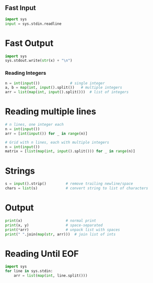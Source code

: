 ## Fast Input

```python
import sys
input = sys.stdin.readline
```
# Fast Output
```python
import sys
sys.stdout.write(str(x) + "\n")
```
### Reading Integers
```python
n = int(input())              # single integer
a, b = map(int, input().split())   # multiple integers
arr = list(map(int, input().split()))  # list of integers
```
# Reading multiple lines
```python
# n lines, one integer each
n = int(input())
arr = [int(input()) for _ in range(n)]

# Grid with n lines, each with multiple integers
n = int(input())
matrix = [list(map(int, input().split())) for _ in range(n)]
```
# Strings
```python
s = input().strip()         # remove trailing newline/space
chars = list(s)             # convert string to list of characters
```
# Output
```python
print(x)                    # normal print
print(x, y)                 # space-separated
print(*arr)                 # unpack list with spaces
print(" ".join(map(str, arr)))  # join list of ints
```
# Reading Until EOF
```python
import sys
for line in sys.stdin:
    arr = list(map(int, line.split()))
```
